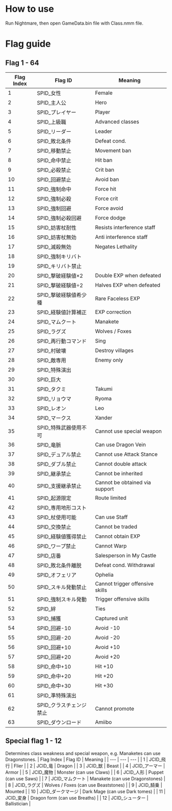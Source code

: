 # How to use
Run Nightmare, then open GameData.bin file with Class.nmm file.

# Flag guide
## Flag 1 - 64
| Flag Index | Flag ID | Meaning |
| --- | --- | --- |
| 1 | SPID_女性 | Female |
| 2 | SPID_主人公 | Hero |
| 3 | SPID_プレイヤー | Player |
| 4 | SPID_上級職 | Advanced classes |
| 5 | SPID_リーダー | Leader |
| 6 | SPID_敗北条件 | Defeat cond. |
| 7 | SPID_移動禁止 | Movement ban |
| 8 | SPID_命中禁止 | Hit ban |
| 9 | SPID_必殺禁止 | Crit ban |
| 10 | SPID_回避禁止 | Avoid ban |
| 11 | SPID_強制命中 | Force hit |
| 12 | SPID_強制必殺 | Force crit |
| 13 | SPID_強制回避 | Force avoid |
| 14 | SPID_強制必殺回避 | Force dodge |
| 15 | SPID_妨害杖耐性 | Resists interference staff |
| 16 | SPID_妨害杖無効 | Anti interference staff |
| 17 | SPID_滅殺無効 | Negates Lethality |
| 18 | SPID_強制キリバト |  |
| 19 | SPID_キリバト禁止 |  |
| 20 | SPID_撃破経験値×2 | Double EXP when defeated |
| 21 | SPID_撃破経験値÷2 | Halves EXP when defeated |
| 22 | SPID_撃破経験値希少種 | Rare Faceless EXP |
| 23 | SPID_経験値計算補正 | EXP correction |
| 24 | SPID_マムクート | Manakete |
| 25 | SPID_ラグズ | Wolves / Foxes |
| 26 | SPID_再行動コマンド | Sing |
| 27 | SPID_村破壊 | Destroy villages |
| 28 | SPID_敵専用 | Enemy only |
| 29 | SPID_特殊演出 |  |
| 30 | SPID_巨大 |  |
| 31 | SPID_タクミ | Takumi |
| 32 | SPID_リョウマ | Ryoma |
| 33 | SPID_レオン | Leo |
| 34 | SPID_マークス | Xander |
| 35 | SPID_特殊武器使用不可 | Cannot use special weapon |
| 36 | SPID_竜脈 | Can use Dragon Vein |
| 37 | SPID_デュアル禁止 | Cannot use Attack Stance |
| 38 | SPID_ダブル禁止 | Cannot double attack |
| 39 | SPID_継承禁止 | Cannot be inherited |
| 40 | SPID_支援継承禁止 | Cannot be obtained via support |
| 41 | SPID_起源限定 | Route limited |
| 42 | SPID_専用地形コスト |  |
| 43 | SPID_杖使用可能 | Can use Staff |
| 44 | SPID_交換禁止 | Cannot be traded |
| 45 | SPID_経験値獲得禁止 | Cannot obtain EXP |
| 46 | SPID_ワープ禁止 | Cannot Warp |
| 47 | SPID_店番 | Salesperson in My Castle |
| 48 | SPID_敗北条件離脱 | Defeat cond. Withdrawal |
| 49 | SPID_オフェリア | Ophelia |
| 50 | SPID_スキル発動禁止 | Cannot trigger offensive skills |
| 51 | SPID_強制スキル発動 | Trigger offensive skills |
| 52 | SPID_絆 | Ties |
| 53 | SPID_捕獲 | Captured unit |
| 54 | SPID_回避-10 | Avoid -10 |
| 55 | SPID_回避-20 | Avoid -20 |
| 56 | SPID_回避+10 | Avoid +10 |
| 57 | SPID_回避+20 | Avoid +20 |
| 58 | SPID_命中+10 | Hit +10 |
| 59 | SPID_命中+20 | Hit +20 |
| 60 | SPID_命中+30 | Hit +30 |
| 61 | SPID_準特殊演出 |  |
| 62 | SPID_クラスチェンジ禁止 | Cannot promote |
| 63 | SPID_ダウンロード | Amiibo |

## Special flag 1 - 12
Determines class weakness and special weapon, e.g. Manaketes can use Dragonstones.
| Flag Index | Flag ID | Meaning |
| --- | --- | --- |
| 1 | JCID_飛行 | Flier |
| 2 | JCID_竜 | Dragon |
| 3 | JCID_獣 | Beast |
| 4 | JCID_アーマー | Armor |
| 5 | JCID_魔物 | Monster (can use Claws) |
| 6 | JCID_人形 | Puppet (can use Saws) |
| 7 | JCID_マムクート | Manakete (can use Dragonstones) |
| 8 | JCID_ラグズ | Wolves / Foxes (can use Beaststones) |
| 9 | JCID_騎乗 | Mounted |
| 10 | JCID_ダークマージ | Dark Mage (can use Dark tomes) |
| 11 | JCID_変身 | Dragon form (can use Breaths) |
| 12 | JCID_シューター | Ballistician |